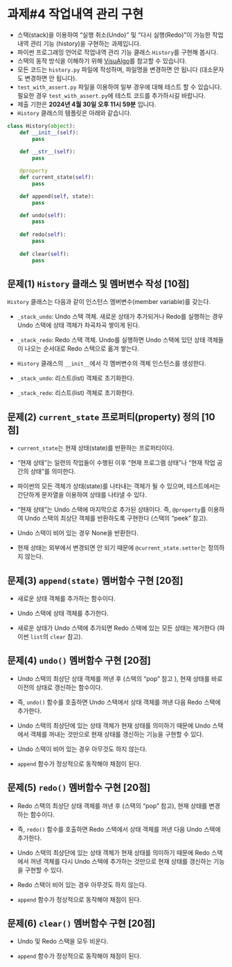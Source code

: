 
# 과제#4 작업내역 관리 구현

- 스택(stack)을 이용하여 “실행 취소(Undo)” 및 “다시 실행(Redo)”이 가능한 작업내역 관리 기능  (history)을 구현하는 과제입니다.
- 파이썬 프로그래밍 언어로 작업내역 관리 기능 클래스 `History`를 구현해 봅시다.
- 스택의 동작 방식을 이해하기 위해 [VisuAlgo](https://visualgo.net/en)를 참고할 수 있습니다.
- 모든 코드는 `history.py` 파일에 작성하며, 파일명을 변경하면 안 됩니다 (대소문자도 변경하면 안 됩니다).
- `test_with_assert.py` 파일을 이용하여 일부 경우에 대해 테스트 할 수 있습니다. 필요한 경우 `test_with_assert.py`에 테스트 코드를 추가하시길 바랍니다.
- 제출 기한은 **2024년 4월 30일 오후 11시 59분** 입니다.
- `History` 클래스의 템플릿은 아래와 같습니다.

```Python
class History(object):
    def __init__(self):
        pass
    
    def __str__(self):
        pass

    @property
    def current_state(self):
        pass

    def append(self, state):
        pass

    def undo(self):
        pass
    
    def redo(self):
        pass
    
    def clear(self):
        pass
```

## 문제(1) `History` 클래스 및 멤버변수 작성 [10점]

`History` 클래스는 다음과 같이 인스턴스 멤버변수(member variable)를 갖는다.

- `_stack_undo`: Undo 스택 객체. 새로운 상태가 추가되거나 Redo를 실행하는 경우 Undo 스택에 상태 객체가 차곡차곡 쌓이게 된다.

- `_stack_redo`: Redo 스택 객체. Undo를 실행하면 Undo 스택에 있던 상태 객체들이 나오는 순서대로 Redo 스택으로 옮겨 쌓는다.

- `History` 클래스의 `__init__`에서 각 멤버변수의 객체 인스턴스를 생성한다.
- `_stack_undo`: 리스트(list) 객체로 초기화한다.
- `_stack_redo`: 리스트(list) 객체로 초기화한다.


## 문제(2) `current_state` 프로퍼티(property) 정의 [10점]
- `current_state`는 현재 상태(state)를 반환하는 프로퍼티이다.

- “현재 상태”는 일련의 작업들이 수행된 이후 “현재 프로그램 상태”나 “현재 작업 공간의 상태”를 의미한다.

- 파이썬의 모든 객체가 상태(state)를 나타내는 객체가 될 수 있으며, 테스트에서는 간단하게 문자열을 이용하여 상태를 나타낼 수 있다.

- “현재 상태”는 Undo 스택에 마지막으로 추가된 상태이다. 즉, `@property`를 이용하여 Undo 스택의 최상단 객체를 반환하도록 구현한다 (스택의 “peek” 참고).

- Undo 스택이 비어 있는 경우 None을 반환한다.

- 현재 상태는 외부에서 변경되면 안 되기 때문에 `@current_state.setter`는 정의하지 않는다.


## 문제(3) `append(state)` 멤버함수 구현 [20점]
- 새로운 상태 객체를 추가하는 함수이다.

- Undo 스택에 상태 객체를 추가한다.

- 새로운 상태가 Undo 스택에 추가되면 Redo 스택에 있는 모든 상태는 제거한다 (파이썬 `list`의 `clear` 참고).


## 문제(4) `undo()` 멤버함수 구현 [20점]
- Undo 스택의 최상단 상태 객체를 꺼낸 후 (스택의 “pop” 참고 ), 현재 상태를 바로 이전의 상태로 갱신하는 함수이다.

- 즉, `undo()` 함수를 호출하면 Undo 스택에서 상태 객체를 꺼낸 다음 Redo 스택에 추가한다.

- Undo 스택의 최상단에 있는 상태 객체가 현재 상태를 의미하기 때문에 Undo 스택에서 객체를 꺼내는 것만으로 현재 상태를 갱신하는 기능을 구현할 수 있다.

- Undo 스택이 비어 있는 경우 아무것도 하지 않는다.

- `append` 함수가 정상적으로 동작해야 채점이 된다.

## 문제(5) `redo()` 멤버함수 구현 [20점]

- Redo 스택의 최상단 상태 객체를 꺼낸 후 (스택의 “pop” 참고), 현재 상태를 변경하는 함수이다.

- 즉, `redo()` 함수를 호출하면 Redo 스택에서 상태 객체를 꺼낸 다음 Undo 스택에 추가한다.

- Undo 스택의 최상단에 있는 상태 객체가 현재 상태를 의미하기 때문에 Redo 스택에서 꺼낸 객체를 다시 Undo 스택에 추가하는 것만으로 현재 상태를 갱신하는 기능을 구현할 수 있다.

- Redo 스택이 비어 있는 경우 아무것도 하지 않는다.

- `append` 함수가 정상적으로 동작해야 채점이 된다.

## 문제(6)  `clear()` 멤버함수 구현 [20점]

- Undo 및 Redo 스택을 모두 비운다.

- `append` 함수가 정상적으로 동작해야 채점이 된다.

